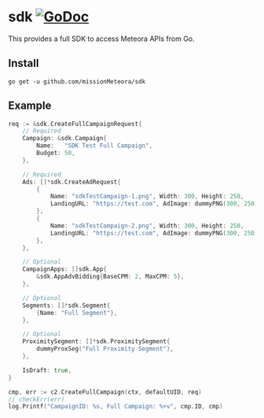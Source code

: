 # sdk [![GoDoc](https://godoc.org/github.com/missionMeteora/sdk?status.svg)](https://godoc.org/github.com/missionMeteora/sdk)

This provides a full SDK to access Meteora APIs from Go.

## Install

	go get -u github.com/missionMeteora/sdk

## Example

```go
req := &sdk.CreateFullCampaignRequest{
	// Required
	Campaign: &sdk.Campaign{
		Name:   "SDK Test Full Campaign",
		Budget: 50,
	},

	// Required
	Ads: []*sdk.CreateAdRequest{
		{
			Name: "sdkTestCampaign-1.png", Width: 300, Height: 250,
			LandingURL: "https://test.com", AdImage: dummyPNG(300, 250),
		},
		{
			Name: "sdkTestCampaign-2.png", Width: 300, Height: 250,
			LandingURL: "https://test.com", AdImage: dummyPNG(300, 250),
		},
	},

	// Optional
	CampaignApps: []sdk.App{
		&sdk.AppAdvBidding{BaseCPM: 2, MaxCPM: 5},
	},

	// Optional
	Segments: []*sdk.Segment{
		{Name: "Full Segment"},
	},

	// Optional
	ProximitySegment: []*sdk.ProximitySegment{
		dummyProxSeg("Full Proximity Segment"),
	},

	IsDraft: true,
}

cmp, err := c2.CreateFullCampaign(ctx, defaultUID, req)
// checkErr(err)
log.Printf("CampaignID: %s, Full Campaign: %+v", cmp.ID, cmp)
```
